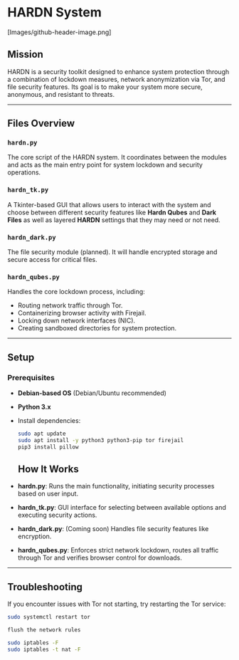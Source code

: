 # HARDN System
[Images/github-header-image.png]

## Mission
HARDN is a security toolkit designed to enhance system protection through a combination of lockdown measures, network anonymization via Tor, and file security features. Its goal is to make your system more secure, anonymous, and resistant to threats.

---

## Files Overview

### `hardn.py`
The core script of the HARDN system. It coordinates between the modules and acts as the main entry point for system lockdown and security operations.

### `hardn_tk.py`
A Tkinter-based GUI that allows users to interact with the system and choose between different security features like **Hardn Qubes** and **Dark Files** as well as layered **HARDN** settings that they may need or not need. 

### `hardn_dark.py`
The file security module (planned). It will handle encrypted storage and secure access for critical files.

### `hardn_qubes.py`
Handles the core lockdown process, including:
- Routing network traffic through Tor.
- Containerizing browser activity with Firejail.
- Locking down network interfaces (NIC).
- Creating sandboxed directories for system protection.

---

## Setup

### Prerequisites
- **Debian-based OS** (Debian/Ubuntu recommended)
- **Python 3.x**
- Install dependencies:

  ```bash
  sudo apt update
  sudo apt install -y python3 python3-pip tor firejail
  pip3 install pillow
  ```
  ## How It Works

- **hardn.py**: Runs the main functionality, initiating security processes based on user input.
- **hardn_tk.py**: GUI interface for selecting between available options and executing security actions.
- **hardn_dark.py**: (Coming soon) Handles file security features like encryption.
- **hardn_qubes.py**: Enforces strict network lockdown, routes all traffic through Tor and verifies browser control for downloads. 

---

## Troubleshooting

If you encounter issues with Tor not starting, try restarting the Tor service:

```bash
sudo systemctl restart tor

flush the network rules

sudo iptables -F
sudo iptables -t nat -F

